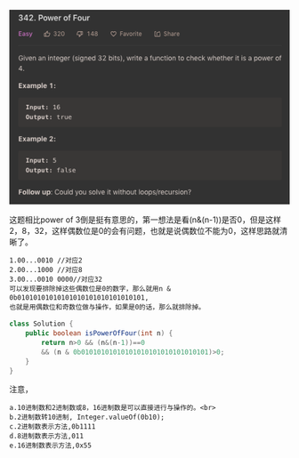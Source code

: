 ![GitHub Logo](/image/342.1.png)

这题相比power of 3倒是挺有意思的，第一想法是看(n&(n-1))是否0，但是这样2，8，32，这样偶数位是0的会有问题，也就是说偶数位不能为0，这样思路就清晰了。

    1.00...0010 //对应2
    2.00...1000 //对应8
    3.00...0010 0000//对应32
    可以发现要排除掉这些偶数位是0的数字，那么就用n & 0b01010101010101010101010101010101, 
    也就是用偶数位和奇数位做与操作，如果是0的话，那么就排除掉。

```java
class Solution {
    public boolean isPowerOfFour(int n) {    
        return n>0 && (n&(n-1))==0 
        && (n & 0b01010101010101010101010101010101)>0;
    }
}
```

注意，
    
    a.10进制数和2进制数或8，16进制数是可以直接进行与操作的。<br>
    b.2进制数转10进制, Integer.valueOf(0b10);
    c.2进制数表示方法,0b1111
    d.8进制数表示方法,011
    e.16进制数表示方法,0x55
